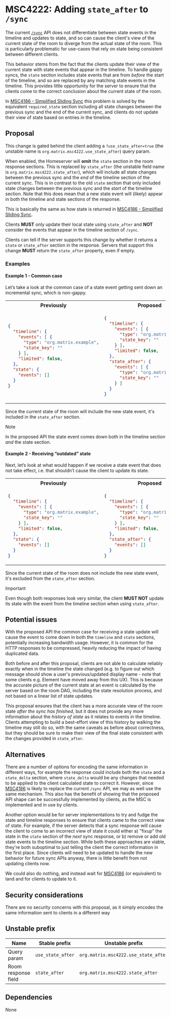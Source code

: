 # MSC4222: Adding `state_after` to `/sync`

The current [`/sync`](https://spec.matrix.org/v1.14/client-server-api/#get_matrixclientv3sync) API does not differentiate between state events in the timeline and updates to state, and so can
cause the client's view of the current state of the room to diverge from the actual state of the room. This is
particularly problematic for use-cases that rely on state being consistent between different clients.

This behavior stems from the fact that the clients update their view of the current state with state events that appear
in the timeline. To handle gappy syncs, the `state` section includes state events that are from *before* the start of
the timeline, and so are replaced by any matching state events in the timeline. This provides little opportunity for the
server to ensure that the clients come to the correct conclusion about the current state of the room.

In [MSC4186 - Simplified Sliding Sync](https://github.com/matrix-org/matrix-spec-proposals/pull/4186) this problem is
solved by the equivalent `required_state` section including all state changes between the previous sync and the end of
the current sync, and clients do not update their view of state based on entries in the timeline.


## Proposal

This change is gated behind the client adding a `?use_state_after=true` (the unstable name is
`org.matrix.msc4222.use_state_after`) query param.

When enabled, the Homeserver will **omit** the `state` section in the room response sections. This is replaced by
`state_after` (the unstable field name is `org.matrix.msc4222.state_after`), which will include all state changes between the
previous sync and the *end* of the timeline section of the current sync. This is in contrast to the old `state` section
that only included state changes between the previous sync and the *start* of the timeline section. Note that this does
mean that a new state event will (likely) appear in both the timeline and state sections of the response.

This is basically the same as how state is returned in [MSC4186 - Simplified Sliding
Sync](https://github.com/matrix-org/matrix-spec-proposals/pull/4186).

Clients **MUST** only update their local state using `state_after` and **NOT** consider the events that appear in the timeline section of `/sync`.

Clients can tell if the server supports this change by whether it returns a `state` or `state_after` section in the
response. Servers that support this change **MUST** return the `state_after` property, even if empty.

### Examples

#### Example 1 \- Common case

Let’s take a look at the common case of a state event getting sent down an incremental sync, which is non-gappy.

<table>
<tr><th>Previously</th><th>Proposed</th></tr>
<tr>
<td>

```json
{
  "timeline": {
    "events": [ {
      "type": "org.matrix.example",
      "state_key": ""
    } ],
    "limited": false,
  },
  "state": {
    "events": []
  }
}
```

</td>
<td>

```json
{
  "timeline": {
    "events": [ {
      "type": "org.matrix.example",
      "state_key": ""
    } ],
    "limited": false,
  },
  "state_after": {
    "events": [ {
      "type": "org.matrix.example",
      "state_key": ""
    } ]
  }
}
```

</td>
</tr>
</table>

Since the current state of the room will include the new state event, it's included in the `state_after` section.

> [!NOTE]
> In the proposed API the state event comes down both in the timeline section *and* the state section.


#### Example 2 - Receiving “outdated” state

Next, let’s look at what would happen if we receive a state event that does not take effect, i.e. that shouldn’t cause the client to update its state.

<table>
<tr><th>Previously</th><th>Proposed</th></tr>
<tr>
<td>

```json
{
  "timeline": {
    "events": [ {
      "type": "org.matrix.example",
      "state_key": ""
    } ],
    "limited": false,
  },
  "state": {
    "events": []
  }
}
```

</td>
<td>

```json
{
  "timeline": {
    "events": [ {
      "type": "org.matrix.example",
      "state_key": ""
    } ],
    "limited": false,
  },
  "state_after": {
    "events": []
  }
}
```

</td>
</tr>
</table>

Since the current state of the room does not include the new state event, it's excluded from the `state_after` section.

> [!IMPORTANT]
> Even though both responses look very similar, the client **MUST NOT** update its state with the event from the timeline section when using `state_after`.


## Potential issues

With the proposed API the common case for receiving a state update will cause the event to come down in both the
`timeline` and `state` sections, potentially increasing bandwidth usage. However, it is common for the HTTP responses to
be compressed, heavily reducing the impact of having duplicated data.

Both before and after this proposal, clients are not able to calculate reliably exactly when in the
timeline the state changed (e.g. to figure out which message should show a user's previous/updated
display name - note that some clients e.g. Element have moved away from this UX). This is because
the accurate picture of the current state at an event is calculated by the server based on the room
DAG, including the state resolution process, and not based on a linear list of state updates.

This proposal ensures that the client has a more accurate view of the room state *after the sync has
finished*, but it does not provide any more information about the *history of state* as it relates
to events in the timeline. Clients attempting to build a best-effort view of this history by walking
the timeline may still do so, with the same caveats as before about correctness, but they should be
sure to make their view of the final state consistent with the changes provided in `state_after`.


## Alternatives

There are a number of options for encoding the same information in different ways, for example the response could
include both the `state` and a `state_delta` section, where `state_delta` would be any changes that needed to be applied
to the client calculated state to correct it. However, since
[MSC4186](https://github.com/matrix-org/matrix-spec-proposals/pull/4186) is likely to replace the current `/sync` API, we may as
well use the same mechanism. This also has the benefit of showing that the proposed API shape can be successfully
implemented by clients, as the MSC is implemented and in use by clients.

Another option would be for server implementations to try and fudge the state and timeline responses to ensure that
clients came to the correct view of state. For example, if the server detects that a sync response will cause the client
to come to an incorrect view of state it could either a) "fixup" the state in the `state` section of the *next* sync
response, or b) remove or add old state events to the timeline section. While both these approaches are viable, they're
both suboptimal to just telling the client the correct information in the first place. Since clients will need to be
updated to handle the new behavior for future sync APIs anyway, there is little benefit from not updating clients now.

We could also do nothing, and instead wait for [MSC4186](https://github.com/matrix-org/matrix-spec-proposals/pull/4186)
(or equivalent) to land and for clients to update to it.


## Security considerations

There are no security concerns with this proposal, as it simply encodes the same information sent to clients in a
different way

## Unstable prefix

| Name | Stable prefix | Unstable prefix |
| - | - | - |
| Query param | `use_state_after` | `org.matrix.msc4222.use_state_after` |
| Room response field | `state_after` | `org.matrix.msc4222.state_after` |

## Dependencies

None
